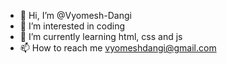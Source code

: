- 👋 Hi, I’m @Vyomesh-Dangi
- 👀 I’m interested in coding
- 🌱 I’m currently learning html, css and js
- 📫 How to reach me vyomeshdangi@gmail.com

<!---
Vyomesh-Dangi/Vyomesh-Dangi is a ✨ special ✨ repository because its `README.md` (this file) appears on your GitHub profile.
You can click the Preview link to take a look at your changes.
--->
